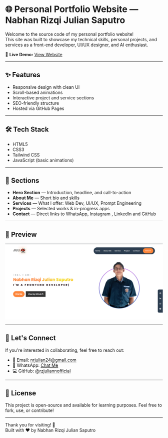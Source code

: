 # 🌐 Personal Portfolio Website — Nabhan Rizqi Julian Saputro

Welcome to the source code of my personal portfolio website!  
This site was built to showcase my technical skills, personal projects, and services as a front-end developer, UI/UX designer, and AI enthusiast.

🚀 **Live Demo:** [View Website](https://rzjuliannofficial.github.io/dsf39.github.io/)

---

## ✨ Features

- Responsive design with clean UI
- Scroll-based animations
- Interactive project and service sections
- SEO-friendly structure
- Hosted via GitHub Pages

---

## 🛠️ Tech Stack

- HTML5  
- CSS3  
- Tailwind CSS  
- JavaScript (basic animations)

---

## 📁 Sections

- **Hero Section** — Introduction, headline, and call-to-action
- **About Me** — Short bio and skills
- **Services** — What I offer: Web Dev, UI/UX, Prompt Engineering
- **Projects** — Selected works & in-progress apps
- **Contact** — Direct links to  WhatsApp, Instagram , LinkedIn and GitHub

---

## 📸 Preview

![Portfolio Screenshot](/assets/img/previewproject.png)


---

## 🤝 Let's Connect

If you're interested in collaborating, feel free to reach out:

- 📧 Email: [nrjulian24@gmail.com](mailto:nrjulian24@gmail.com)  
- 💬 WhatsApp: [Chat Me](https://wa.me/62895367117356)  
- 💻 GitHub: [@rzjuliannofficial](https://github.com/rzjuliannofficial)

---

## 📌 License

This project is open-source and available for learning purposes. Feel free to fork, use, or contribute!

---

Thank you for visiting! 🙌  
Built with ❤️ by Nabhan Rizqi Julian Saputro
